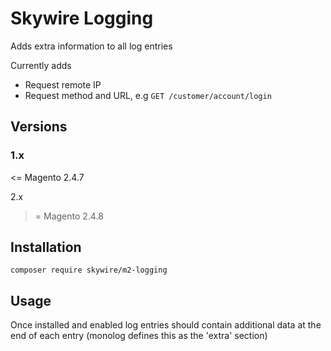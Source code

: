 # Skywire Logging

Adds extra information to all log entries

Currently adds

* Request remote IP
* Request method and URL, e.g `GET /customer/account/login`

## Versions

### 1.x
<= Magento 2.4.7

2.x
>= Magento 2.4.8

## Installation

`composer require skywire/m2-logging`

## Usage

Once installed and enabled log entries should contain additional data at the end of each entry (monolog defines this as the 'extra' section)